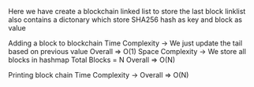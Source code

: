 Here we have create a blockchain linked list to store the last block
linklist also contains a dictonary which store SHA256 hash as key and block as value

Adding a block to blockchain
    Time Complexity -> 
        We just update the tail based on previous value
        Overall => O(1)
    Space Complexity -> 
        We store all blocks in hashmap
        Total Blocks = N
        Overall => O(N)

Printing block chain
    Time Complexity -> 
        Overall => O(N)